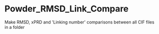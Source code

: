 # Powder_RMSD_Link_Compare
Make RMSD, xPRD and 'Linking number' comparisons between all CIF files in a folder
